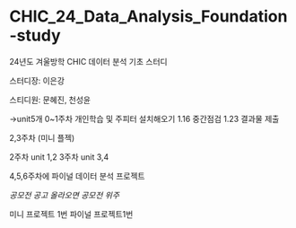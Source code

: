 # CHIC_24_Data_Analysis_Foundation-study
24년도 겨울방학 CHIC 데이터 분석 기초 스터디

스터디장: 이은강


스티디원: 문혜진, 천성윤

->unit5개
0~1주차 개인학습 및 주피터 설치해오기
1.16 중간점검
1.23 결과물 제출

2,3주차 (미니 플젝)

2주차 unit 1,2
3주차 unit 3,4

4,5,6주차에 파이널 데이터 분석 프로젝트

*공모전 공고 올라오면 공모전 위주*

미니 프로젝트 1번 파이널 프로젝트1번
